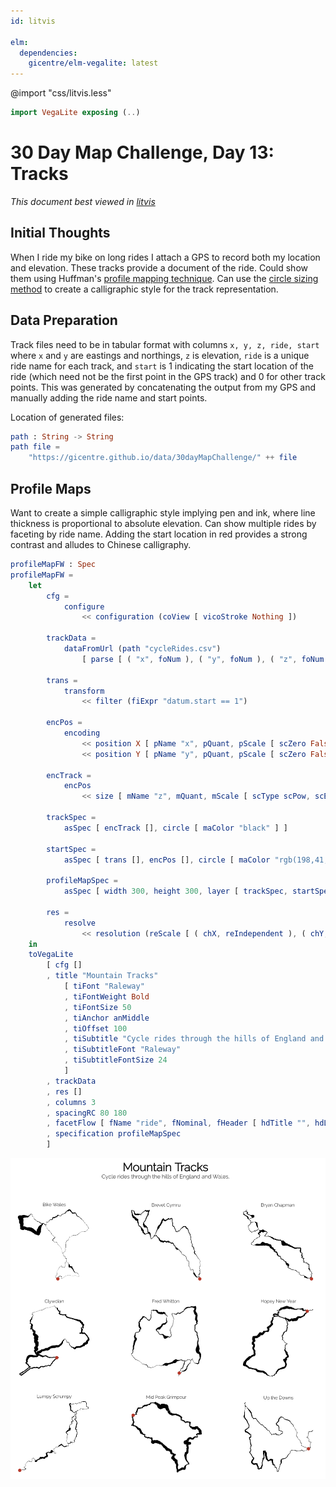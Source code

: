 ```yaml
---
id: litvis

elm:
  dependencies:
    gicentre/elm-vegalite: latest
---
```


@import "css/litvis.less"

```elm {l=hidden}
import VegaLite exposing (..)
```

# 30 Day Map Challenge, Day 13: Tracks

_This document best viewed in [litvis](https://github.com/gicentre/litvis)_

## Initial Thoughts

When I ride my bike on long rides I attach a GPS to record both my location and elevation. These tracks provide a document of the ride. Could show them using Huffman's [profile mapping technique](https://cartographicperspectives.org/index.php/journal/article/view/cp63-huffman). Can use the [circle sizing method](https://openaccess.city.ac.uk/12351/) to create a calligraphic style for the track representation.

## Data Preparation

Track files need to be in tabular format with columns `x, y, z, ride, start` where `x` and `y` are eastings and northings, `z` is elevation, `ride` is a unique ride name for each track, and `start` is 1 indicating the start location of the ride (which need not be the first point in the GPS track) and 0 for other track points. This was generated by concatenating the output from my GPS and manually adding the ride name and start points.

Location of generated files:

```elm {l}
path : String -> String
path file =
    "https://gicentre.github.io/data/30dayMapChallenge/" ++ file
```

## Profile Maps

Want to create a simple calligraphic style implying pen and ink, where line thickness is proportional to absolute elevation. Can show multiple rides by faceting by ride name. Adding the start location in red provides a strong contrast and alludes to Chinese calligraphy.

```elm {l v}
profileMapFW : Spec
profileMapFW =
    let
        cfg =
            configure
                << configuration (coView [ vicoStroke Nothing ])

        trackData =
            dataFromUrl (path "cycleRides.csv")
                [ parse [ ( "x", foNum ), ( "y", foNum ), ( "z", foNum ), ( "start", foNum ) ] ]

        trans =
            transform
                << filter (fiExpr "datum.start == 1")

        encPos =
            encoding
                << position X [ pName "x", pQuant, pScale [ scZero False, scNice niFalse ], pAxis [] ]
                << position Y [ pName "y", pQuant, pScale [ scZero False, scNice niFalse ], pAxis [] ]

        encTrack =
            encPos
                << size [ mName "z", mQuant, mScale [ scType scPow, scExponent 3, scRange (raNums [ 1, 400 ]) ], mLegend [] ]

        trackSpec =
            asSpec [ encTrack [], circle [ maColor "black" ] ]

        startSpec =
            asSpec [ trans [], encPos [], circle [ maColor "rgb(198,41,30)", maSize 200, maOpacity 1 ] ]

        profileMapSpec =
            asSpec [ width 300, height 300, layer [ trackSpec, startSpec ] ]

        res =
            resolve
                << resolution (reScale [ ( chX, reIndependent ), ( chY, reIndependent ) ])
    in
    toVegaLite
        [ cfg []
        , title "Mountain Tracks"
            [ tiFont "Raleway"
            , tiFontWeight Bold
            , tiFontSize 50
            , tiAnchor anMiddle
            , tiOffset 100
            , tiSubtitle "Cycle rides through the hills of England and Wales."
            , tiSubtitleFont "Raleway"
            , tiSubtitleFontSize 24
            ]
        , trackData
        , res []
        , columns 3
        , spacingRC 80 180
        , facetFlow [ fName "ride", fNominal, fHeader [ hdTitle "", hdLabelFont "Raleway", hdLabelFontSize 20 ] ]
        , specification profileMapSpec
        ]
```

![day 13 tracks](images/day13.png)
